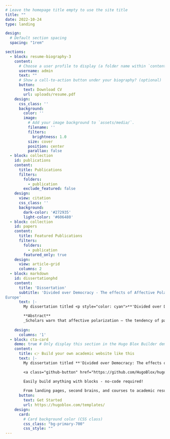 ```yaml
---
# Leave the homepage title empty to use the site title
title: ""
date: 2022-10-24
type: landing

design:
  # Default section spacing
  spacing: "1rem"

sections:
  - block: resume-biography-3
    content:
      # Choose a user profile to display (a folder name within `content/authors/`)
      username: admin
      text: ""
      # Show a call-to-action button under your biography? (optional)
      button:
        text: Download CV
        url: uploads/resume.pdf
    design:
      css_class: ''
      background:
        color: ''
        image:
          # Add your image background to `assets/media/`.
          filename: ''
          filters:
            brightness: 1.0
          size: cover
          position: center
          parallax: false
  - block: collection
    id: publications
    content:
      title: Publications
      filters:
        folders:
          - publication
        exclude_featured: false
    design:
      view: citation
      css_class: ''
      background:
        dark-color: '#272935'
        light-color: '#606480'
  - block: collection
    id: papers
    content:
      title: Featured Publications
      filters:
        folders:
          - publication
        featured_only: true
    design:
      view: article-grid
      columns: 2
  - block: markdown
    id: dissertationphd
    content:
      title: 'Dissertation'
      subtitle: 'Divided over Democracy - The effects of Affective Polarization on the Democratic Support of citizens in
Europe'
      text: |-
        My dissertation titled <p style="color: cyan">**'Divided over Democracy: The effects of Affective Polarization on Citizens' Democratic Support'**</p> is funded by the <a href="https://www.fwo.be/en/">Research Foundation Flanders (FWO)</a> under a four-year fundamental research fellowship (2023-2027). Read the abstract of the dissertation below.  <p style="color: skyblue">Welcome to freeCodeCamp!</p>

        **Abstract**
        _Scholars warn that affective polarization – the tendency of partisans to dislike or even loathe supporters of opposing political parties – undermines citizens’ commitments to principles and norms on which democracies are founded (i.e., democratic support). Within the academic literature, speculation about the potential political consequences of affective polarization on democratic support is rife, but empirical evidence is inconsistent and mixed at best. In this project, I aim to address this gap by comprehensively studying the extent to which affective polarization erodes citizens’ democratic support in Europe. This project translates the concerns about the political consequences of affective polarization into a theoretical and empirical research agenda by (1) studying how affective polarization and democratic support relate to each other across countries and electoral contexts, (2) developing and testing a causal mechanism between affective polarization and democratic support, and by (3) examining the conditionality of the consequences of affective polarization on the losers and winners of salient political decisions. Methodologically, I employ crossnational survey data as well as survey experiments. This project offers innovative theoretical and empirical insights into a pressing question in contemporary scholarly discourse: To what extent does affective polarization threaten the quality and stability of democracies?_
        
    design:
      columns: '1'
  - block: cta-card
    demo: true # Only display this section in the Hugo Blox Builder demo site
    content:
      title: 👉 Build your own academic website like this
      text: |-
        My dissertation titled **'Divided over Democracy: The effects of Affective Polarization on Citizens' Democratic Support'** is funded by the Research Foundation Flanders (FWO) under a four-year fundamental research fellowship. Read the abstract of the dissertation below. 

        <a class="github-button" href="https://github.com/HugoBlox/hugo-blox-builder" data-color-scheme="no-preference: light; light: light; dark: dark;" data-icon="octicon-star" data-size="large" data-show-count="true" aria-label="Star HugoBlox/hugo-blox-builder on GitHub">Star</a>

        Easily build anything with blocks - no-code required!
        
        From landing pages, second brains, and courses to academic resumés, conferences, and tech blogs.
      button:
        text: Get Started
        url: https://hugoblox.com/templates/
    design:
      card:
        # Card background color (CSS class)
        css_class: "bg-primary-700"
        css_style: ""
---
```

